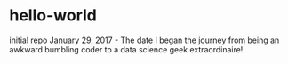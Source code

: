 # hello-world
initial repo
January 29, 2017 - The date I began the journey from being an awkward bumbling coder to a data science geek extraordinaire!
